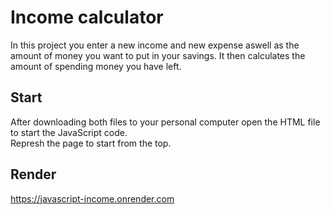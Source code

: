 # Income calculator

In this project you enter a new income and new expense aswell as the amount of money you want to put in your savings. It then calculates the amount of spending money you have left.

## Start

After downloading both files to your personal computer open the HTML file to start the JavaScript code.\
Represh the page to start from the top.

## Render
https://javascript-income.onrender.com
